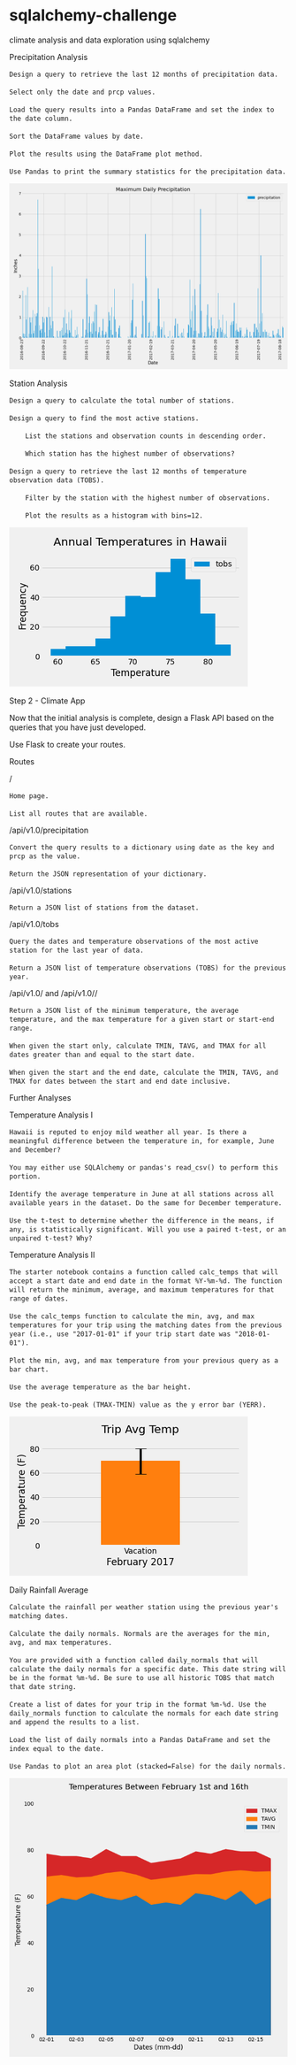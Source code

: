 # sqlalchemy-challenge
climate analysis and data exploration using sqlalchemy

Precipitation Analysis


    Design a query to retrieve the last 12 months of precipitation data.

    Select only the date and prcp values.

    Load the query results into a Pandas DataFrame and set the index to the date column.

    Sort the DataFrame values by date.

    Plot the results using the DataFrame plot method.

    Use Pandas to print the summary statistics for the precipitation data.

![precipitation bar chart](Images/maximum_daily_precipitation.png)

Station Analysis


    Design a query to calculate the total number of stations.

    Design a query to find the most active stations.

        List the stations and observation counts in descending order.

        Which station has the highest number of observations?

    Design a query to retrieve the last 12 months of temperature observation data (TOBS).

        Filter by the station with the highest number of observations.

        Plot the results as a histogram with bins=12.

![temperature histogram](Images/annual_temperatures_in_Hawaii.png)


Step 2 - Climate App

Now that the initial analysis is complete, design a Flask API based on the queries that you have just developed.

Use Flask to create your routes.

Routes

/

    Home page.

    List all routes that are available.



/api/v1.0/precipitation

    Convert the query results to a dictionary using date as the key and prcp as the value.

    Return the JSON representation of your dictionary.




/api/v1.0/stations

    Return a JSON list of stations from the dataset.



/api/v1.0/tobs

    Query the dates and temperature observations of the most active station for the last year of data.

    Return a JSON list of temperature observations (TOBS) for the previous year.




/api/v1.0/<start> and /api/v1.0/<start>/<end>

    Return a JSON list of the minimum temperature, the average temperature, and the max temperature for a given start or start-end range.

    When given the start only, calculate TMIN, TAVG, and TMAX for all dates greater than and equal to the start date.

    When given the start and the end date, calculate the TMIN, TAVG, and TMAX for dates between the start and end date inclusive.


Further Analyses


Temperature Analysis I

    Hawaii is reputed to enjoy mild weather all year. Is there a meaningful difference between the temperature in, for example, June and December?

    You may either use SQLAlchemy or pandas's read_csv() to perform this portion.

    Identify the average temperature in June at all stations across all available years in the dataset. Do the same for December temperature.

    Use the t-test to determine whether the difference in the means, if any, is statistically significant. Will you use a paired t-test, or an unpaired t-test? Why?



Temperature Analysis II

    The starter notebook contains a function called calc_temps that will accept a start date and end date in the format %Y-%m-%d. The function will return the minimum, average, and maximum temperatures for that range of dates.

    Use the calc_temps function to calculate the min, avg, and max temperatures for your trip using the matching dates from the previous year (i.e., use "2017-01-01" if your trip start date was "2018-01-01").

    Plot the min, avg, and max temperature from your previous query as a bar chart.

    Use the average temperature as the bar height.

    Use the peak-to-peak (TMAX-TMIN) value as the y error bar (YERR).

![Average temperature during trip](Images/trip_avg_temp.png)


Daily Rainfall Average

    Calculate the rainfall per weather station using the previous year's matching dates.

    Calculate the daily normals. Normals are the averages for the min, avg, and max temperatures.

    You are provided with a function called daily_normals that will calculate the daily normals for a specific date. This date string will be in the format %m-%d. Be sure to use all historic TOBS that match that date string.

    Create a list of dates for your trip in the format %m-%d. Use the daily_normals function to calculate the normals for each date string and append the results to a list.

    Load the list of daily normals into a Pandas DataFrame and set the index equal to the date.

    Use Pandas to plot an area plot (stacked=False) for the daily normals.

![Trip temperatures](Images/trip_temperatures_feb_1-16.png)